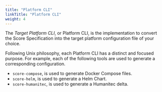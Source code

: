```yaml
---
title: "Platform CLI"
linkTitle: "Platform CLI"
weight: 4
---
```


The _Target Platform CLI_, or Platform CLI, is the implementation to convert the Score Specification into the target platform configuration file of your choice.

Following Unix philosophy, each Platform CLI has a distinct and focused purpose.
For example, each of the following tools are used to generate a corresponding configuration.

- `score-compose`, is used to generate Docker Compose files.
- `score-helm`, is used to generate a Helm Chart.
- `score-humanitec`, is used to generate a Humanitec delta.
